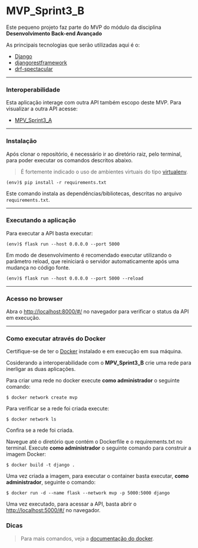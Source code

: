 # MVP_Sprint3_B

Este pequeno projeto faz parte do MVP do módulo da disciplina **Desenvolvimento Back-end Avançado** 

As principais tecnologias que serão utilizadas aqui é o:
 - [Django](https://docs.djangoproject.com/en/5.1/)
 - [djangorestframework](https://www.django-rest-framework.org/)
 - [drf-spectacular](https://drf-spectacular.readthedocs.io/en/latest/readme.html)

---
### Interoperabilidade

Esta aplicação interage com outra API também escopo deste MVP. Para visualizar a outra API acesse:
 - [MPV_Sprint3_A](https://github.com/Thi4gobit/MVP_Sprint3_A)

---
### Instalação

Após clonar o repositório, é necessário ir ao diretório raiz, pelo terminal, para poder executar os comandos descritos abaixo.

> É fortemente indicado o uso de ambientes virtuais do tipo [virtualenv](https://virtualenv.pypa.io/en/latest/installation.html).

```
(env)$ pip install -r requirements.txt
```

Este comando instala as dependências/bibliotecas, descritas no arquivo `requirements.txt`.

---
### Executando a aplicação

Para executar a API basta executar:

```
(env)$ flask run --host 0.0.0.0 --port 5000
```

Em modo de desenvolvimento é recomendado executar utilizando o parâmetro reload, que reiniciará o servidor
automaticamente após uma mudança no código fonte. 

```
(env)$ flask run --host 0.0.0.0 --port 5000 --reload
```

---
### Acesso no browser

Abra o [http://localhost:8000/#/](http://localhost:8000/#/) no navegador para verificar o status da API em execução.

---
### Como executar através do Docker

Certifique-se de ter o [Docker](https://docs.docker.com/engine/install/) instalado e em execução em sua máquina.

Cosiderando a interoperabilidade com o **MPV_Sprint3_B** crie uma rede para inerligar as duas aplicações.

Para criar uma rede no docker execute **como administrador** o seguinte comando:

```
$ docker network create mvp
```

Para verificar se a rede foi criada execute:

```
$ docker network ls
```

Confira se a rede foi criada.

Navegue até o diretório que contém o Dockerfile e o requirements.txt no terminal.
Execute **como administrador** o seguinte comando para construir a imagem Docker:

```
$ docker build -t django .
```

Uma vez criada a imagem, para executar o container basta executar, **como administrador**, seguinte o comando:

```
$ docker run -d --name flask --network mvp -p 5000:5000 django
```

Uma vez executado, para acessar a API, basta abrir o [http://localhost:5000/#/](http://localhost:5000/#/) no navegador.


### Dicas

>Para mais comandos, veja a [documentação do docker](https://docs.docker.com/engine/reference/run/).
